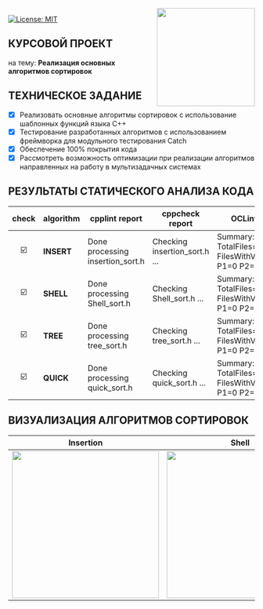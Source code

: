 <img src="https://molpredstvo.ru/wp-content/uploads/2017/01/Gerb_MGTU_imeni_Baumana.png" width="200" height="whatever" align="right">

[![License: MIT](https://img.shields.io/badge/License-MIT-blue.svg)](/LICENSE)

## КУРСОВОЙ ПРОЕКТ
на тему: **Реализация основных алгоритмов сортировок**

## ТЕХНИЧЕСКОЕ ЗАДАНИЕ
- [x] Реализовать основные алгоритмы сортировок с использование шаблонных функций языка C++
- [x] Тестирование разработанных алгоритмов с использованием  фреймворка для модульного тестирования Catch
- [x] Обеспечение 100% покрытия кода
- [x] Рассмотреть возможность оптимизации при реализации алгоритмов направленных на работу в мультизадачных системах

## РЕЗУЛЬТАТЫ СТАТИЧЕСКОГО АНАЛИЗА КОДА

| check | algorithm | cpplint report | cppcheck report | OCLint report |
| :---: | --- | --- | --- | --- |
| ☑️ | **INSERT** | Done processing insertion_sort.h | Checking insertion_sort.h ... | Summary: TotalFiles=1 FilesWithViolations=0 P1=0 P2=0 P3=0 |
| ☑️ | **SHELL** | Done processing Shell_sort.h | Checking Shell_sort.h ... | Summary: TotalFiles=1 FilesWithViolations=0 P1=0 P2=0 P3=0 |
| ☑️ | **TREE** | Done processing tree_sort.h | Checking tree_sort.h ... | Summary: TotalFiles=1 FilesWithViolations=0 P1=0 P2=0 P3=0 |
| ☑️ | **QUICK** | Done processing quick_sort.h | Checking quick_sort.h ... | Summary: TotalFiles=1 FilesWithViolations=0 P1=0 P2=0 P3=0 |

## ВИЗУАЛИЗАЦИЯ АЛГОРИТМОВ СОРТИРОВОК
| Insertion | Shell | Tree | Quick |
| --- | --- | --- | --- |
| <img src="https://upload.wikimedia.org/wikipedia/commons/0/0f/Insertion-sort-example-300px.gif" width="300" height="whatever"> | <img src="https://i.stack.imgur.com/WwYec.gif" width="300" height="whatever"> | <img src="http://www.cprogramto.com/wp-content/uploads/2014/07/Heap-sort-How-Heap-sort-is-implemented.gif" width="300" height="whatever"> | <img src="https://www.tutorialspoint.com/data_structures_algorithms/images/quick_sort_partition_animation.gif" width="300" height="whatever"> |